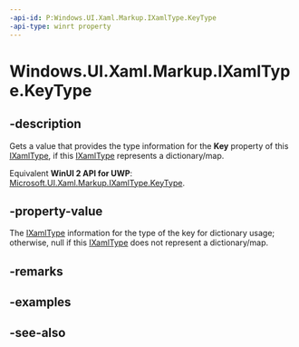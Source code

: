 ```yaml
---
-api-id: P:Windows.UI.Xaml.Markup.IXamlType.KeyType
-api-type: winrt property
---
```


<!-- Property syntax
public Windows.UI.Xaml.Markup.IXamlType KeyType { get; }
-->

# Windows.UI.Xaml.Markup.IXamlType.KeyType

## -description
Gets a value that provides the type information for the **Key** property of this [IXamlType](ixamltype.md), if this [IXamlType](ixamltype.md) represents a dictionary/map.

Equivalent **WinUI 2 API for UWP**: [Microsoft.UI.Xaml.Markup.IXamlType.KeyType](/windows/winui/api/microsoft.ui.xaml.markup.ixamltype.keytype).

## -property-value
The [IXamlType](ixamltype.md) information for the type of the key for dictionary usage; otherwise, null if this [IXamlType](ixamltype.md) does not represent a dictionary/map.

## -remarks

## -examples

## -see-also
